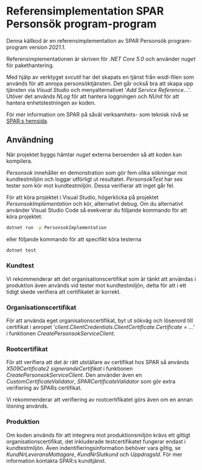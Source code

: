 # Referensimplementation SPAR Personsök program-program

Denna källkod är en referensimplementation av SPAR Personsök program-program version _2021.1_.

Referensimplementationen är skriven för _.NET Core 5.0_ och använder _nuget_ för pakethantering.

Med hjälp av verktyget _svcutil_ har det skapats en tjänst från wsdl-filen som används för att anropa personsöktjänsten.
Det går också bra att skapa upp tjänsten via _Visual Studio_ och menyalternativet '_Add Service Reference..._'.
Utöver det används _NLog_ för att hantera loggningen och _NUnit_ för att hantera enhetstestningen av koden.

För mer information om SPAR på såväl verksamhets- som teknisk nivå se [SPAR:s hemsida](https://www.statenspersonadressregister.se).

## Användning

När projektet byggs hämtar _nuget_ externa beroenden så att koden kan kompilera.

_Personsok_ innehåller en demonstration som gör fem olika sökningar mot kundtestmiljön och loggar utförligt ut resultatet.
_PersonsokTest_ har sex tester som kör mot kundtestmiljön. Dessa verifierar att inget går fel. 

För att köra projektet i Visual Studio, högerklicka på projektet _PersonsokImplementation_ och kör, alternativt debug.
Om du alternativt använder Visual Studio Code så exekverar du följande kommando för att köra projektet:

```sh
dotnet run -p PersonsokImplementation
```

eller följande kommando för att specifikt köra testerna

```sh
dotnet test
```

### Kundtest

Vi rekommenderar att det organisationscertifikat som är tänkt att användas i produktion även används vid tester mot kundtestmiljön,
detta för att i ett tidigt skede verifiera att certifikatet är korrekt.

### Organisationscertifikat

För att använda eget organisationscertifikat, byt ut sökväg och lösenord till certifikat i anropet
'_client.ClientCredentials.ClientCertificate.Certificate = ..._' i funktionen _CreatePersonsokServiceClient_.

### Rootcertifikat

För att verifiera att det är rätt utställare av certifikat hos SPAR så används _X509Certificate2 signerandeCertifikat_
i funktionen _CreatePersonsokServiceClient_. Den använder även en _CustomCertificateValidator_, _SPARCertificateValidator_
som gör extra verifiering av SPARs certifikat.

Vi rekommenderar att verifiering av rootcertifikatet görs även om en annan lösning används.

### Produktion

Om koden används för att integrera mot produktionsmiljön krävs ett giltigt organisationscertifikat, det inkluderade
testcertifikatet fungerar endast i kundtestmiljön. Även indentifieringsinformation behöver vara giltig,
se _KundNrLeveransMottagare_, _KundNrSlutkund_ och _UppdragsId_. För mer information kontakta SPAR:s kundtjänst.
